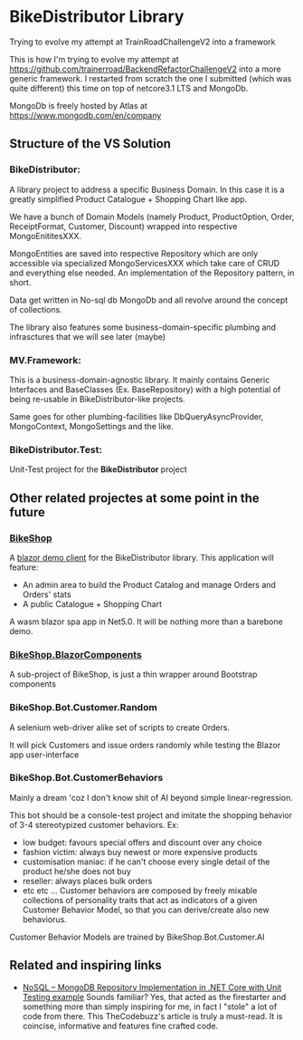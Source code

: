 # BikeDistributor Library #
Trying to evolve my attempt at TrainRoadChallengeV2 into a framework

This is how I'm trying to evolve my attempt at https://github.com/trainerroad/BackendRefactorChallengeV2 into a more generic framework.
I restarted from scratch the one I submitted (which was quite different) this time on top of netcore3.1 LTS and MongoDb.

MongoDb is freely hosted by Atlas at https://www.mongodb.com/en/company

## Structure of the VS Solution ##

### BikeDistributor: ###
A library project to address a specific Business Domain.
In this case it is a greatly simplified Product Catalogue + Shopping Chart like app.

We have a bunch of Domain Models (namely Product, ProductOption, Order, ReceiptFormat, Customer, Discount) wrapped into respective MongoEnititesXXX.

MongoEntities are saved into respective Repository<MongoEntityXXX> which are only accessible via specialized MongoServicesXXX which take care of CRUD
  and everything else needed. An implementation of the Repository pattern, in short. 
  
  Data get written in No-sql db MongoDb and all revolve around the concept of collections.
  
The library also features some business-domain-specific plumbing and infrasctures that we will see later (maybe) 

### MV.Framework: ###
This is a business-domain-agnostic library.
  It mainly contains Generic Interfaces and BaseClasses (Ex. BaseRepository) with a high potential of being re-usable in BikeDistributor-like projects.
  
  Same goes for other plumbing-facilities like DbQueryAsyncProvider, MongoContext, MongoSettings and the like.
  
 ### BikeDistributor.Test: ###
 Unit-Test project for the **BikeDistributor** project
  
  
 ## Other related projectes at some point in the future ##
 
 ### [BikeShop](https://github.com/mvit777/BikeShop) ###
 A [blazor demo client](https://github.com/mvit777/BikeShop) for the BikeDistributor library.
 This application will feature:
  - An admin area to build the Product Catalog and manage Orders and Orders' stats
  - A public Catalogue + Shopping Chart
  
 A wasm blazor spa app in Net5.0.
  It will be nothing more than a barebone demo.
  
 ### [BikeShop.BlazorComponents](https://github.com/mvit777/BikeShop/tree/master/BikeShop.BlazorComponents)
  A sub-project of BikeShop, is just a thin wrapper around Bootstrap components
 
  
### BikeShop.Bot.Customer.Random ###
A selenium web-driver alike set of scripts to create Orders.

It will pick Customers and issue orders randomly while testing the Blazor app user-interface
  
### BikeShop.Bot.CustomerBehaviors ###
Mainly a dream 'coz I don't know shit of AI beyond simple linear-regression.

This bot should be a console-test project and imitate the shopping behavior of 3-4 stereotypized customer behaviors. Ex:
  - low budget: favours special offers and discount over any choice
  - fashion victim: always buy newest or more expensive products
  - customisation maniac: if he can't choose every single detail of the product he/she does not buy
  - reseller: always places bulk orders
  - etc etc ...
 Customer behaviors are composed by freely mixable collections of personality traits that act as indicators of a given Customer Behavior Model, so that you 
  can derive/create also new behaviorus.
  
 Customer Behavior Models are trained by BikeShop.Bot.Customer.AI 
 
 ## Related and inspiring links ##
 
 - [NoSQL – MongoDB Repository Implementation in .NET Core with Unit Testing example](https://www.thecodebuzz.com/mongodb-repository-implementation-unit-testing-net-core-example/)
 Sounds familiar? Yes, that acted as the firestarter and something more than simply inspiring for me, in fact I "stole" a lot of code from there.
  This TheCodebuzz's article is truly a must-read. It is coincise, informative and features fine crafted code.
